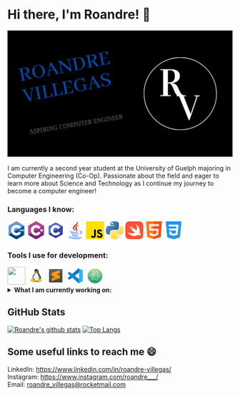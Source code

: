 # Hi there, I'm Roandre! 👋

<img src = images/img_for_readme.jpg> 

I am currently a second year student at the University of Guelph majoring in Computer Engineering (Co-Op).  Passionate about the field and eager to learn more about Science and Technology as I continue my journey to become a computer engineer! 

### Languages I know:
<div>
 <img src = images/c-.png width = "40" height = "40">
 <img src = images/c-sharp.png width = "40" height = "40">
 <img src = images/icons8-c-programming-48.png width = "40" height = "40">
 <img src = images/java.png width = "40" height = "40">
 <img src = images/js.png width = "40" height = "40">
 <img src = images/python.png width = "40" height = "40">
 <img src = images/swift.png width = "40" height = "40">
 <img src = images/html.png width = "40" height = "40">
 <img src = images/css-3.png width = "40" height = "40">
</div>

### Tools I use for development: 
<div>
  <img src = images/icone.github-violet.png width = "40" height = "40">
  <img src = images/icons8-linux-48.png width = "40" height = "40">
  <img src = images/icons8-sublime-text-48.png width = "40" height = "40">
  <img src = images/icons8-visual-studio-code-2019-48.png width = "40" height = "40">
  <img src = images/Atom_1.0_icon.png width = "40" height = "40">
</div>

<details>
 <summary><strong>What I am currently working on:</strong></summary>
 <ul>
   <li>GUI development in Java</li>
   <li>Front end development (HTML/CSS/JavaScript)</li>
   <li>Image rendering using ray tracing</li>
 </ul>
</details>


## GitHub Stats 
[![Roandre's github stats](https://github-readme-stats.vercel.app/api?username=RoandreVillegas&theme=chartreuse-dark)](https://github.com/RoandreVillegas/github-readme-stats)
[![Top Langs](https://github-readme-stats.vercel.app/api/top-langs/?username=RoandreVillegas&layout=compact&theme=highcontrast)](https://github.com/RoandreVillegas/github-readme-stats)

## Some useful links to reach me 😄
LinkedIn: https://www.linkedin.com/in/roandre-villegas/<br>
Instagram: https://www.instagram.com/roandre___/<br>
Email: roandre_villegas@rocketmail.com<br>

<!--
**RoandreVillegas/RoandreVillegas** is a ✨ _special_ ✨ repository because its `README.md` (this file) appears on your GitHub profile.

Here are some ideas to get you started:

- 🔭 I’m currently working on ...
- 🌱 I’m currently learning ...
- 👯 I’m looking to collaborate on ...
- 🤔 I’m looking for help with ...
- 💬 Ask me about ...
- 📫 How to reach me: ...
- 😄 Pronouns: ...
- ⚡ Fun fact: ...
-->
